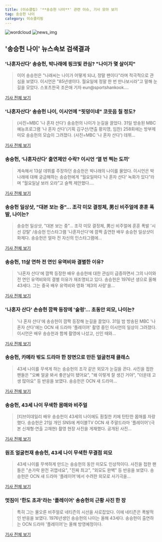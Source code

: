 ```yaml
---
title: (이슈클립) '**송승헌 나이**' 관련 이슈, 기사 모아 보기
tag: 송승헌 나이
category: 이슈클리핑
---
```

![wordcloud](https://s3.ap-northeast-2.amazonaws.com/lyrics101-wordcloud/2018-09-01-1535729188.png)
![news_img](https://user-images.githubusercontent.com/42597476/44507050-1206f400-a6e4-11e8-8d98-7ffbfebb353f.png)
## **'**송승헌 나이**'** 뉴스속보 검색결과
### '나혼자산다' 송승헌, 박나래에 핑크빛 관심? "나이가 몇 살이지"

>이어 송승헌은 "나래씨는 나이가 어떻게 되냐, 정말 팬이다"라며 적극적으로 관심을 보였다. 이시언은 "85년생이다. 월요일에 정말 한 번 만나보시라"고 말해 눈길을 모았다. 스포츠한국 조은애 기자 eun@sportshankook....

<a href="http://sports.hankooki.com/lpage/entv/201809/sp20180901001205136660.htm" target="_blank">기사 전체 보기</a>

### '나혼자산다' **송승헌 나이**, 이시언에 "핏덩이네" 코웃음 칠 정도?

>(사진=MBC '나 혼자 산다') 송승헌의 나이가 눈길을 끌었다. 31일 방송된 MBC 예능프로그램 '나 혼자 산다'(기획 김구산/연출 황지영, 임찬) 258회에는 방부제 미모 송승헌의 모습이 그려졌다. (사진=MBC '나 혼자 산다') 데뷔...

<a href="http://www.slist.kr/news/articleView.html?idxno=44241" target="_blank">기사 전체 보기</a>

### 송승헌, ‘나혼자산다’ 출연제안 수락? 이시언 ‘열 번 찍는 도끼’

>계속해서 13살 데뷔를 주장하던 송승헌은 박나래의 나이를 물었다. 이시언은 박나래에 대해 궁금해하는 송승헌에게 “월요일마다 ‘나 혼자 산다’ 녹화가 있다”라며 “월요일날 보러 오라”고 슬쩍 제안했다....

<a href="http://biz.heraldcorp.com/view.php?ud=201809010022211346474_1" target="_blank">기사 전체 보기</a>

### 송승헌 일상샷, "대본 보는 중"… 조각 미모 결정체, 男신 비주얼에 훈훈 폭발, 나이는?

>송승헌 일상샷, "대본 보는 중"… 조각 미모 결정체, 男신 비주얼에 훈훈 폭발 '시선 강탈' /송승헌 인스타그램  '나혼자산다'에 깜짝 출연한 배우 송승헌 일상샷이 화제다.  송승헌은 얼마 전 자신의 인스타그램에...

<a href="http://www.kyeongin.com/main/view.php?key=20180901000011421" target="_blank">기사 전체 보기</a>

### 송승헌, 11살 연하 전 연인 유역비와 결별한 이유?

>'나혼자 산다'에 깜짝 등장한 배우 송승헌에 대한 관심이 급증하면서 그의 나이와 전 연인 유역비와의 결별 이유가 재조명되고 있다. 송승헌은 1976년 생으로 올해 43세다. 그는 중국 배우 유역비와 영화 '제3의 사랑'을...

<a href="http://news20.busan.com/controller/newsController.jsp?newsId=20180901000002" target="_blank">기사 전체 보기</a>

### '나혼자 산다' 손승헌 깜짝 등장에 '술렁'… 초동안 외모, 나이는?

>'나 혼자 산다'에 송승헌이 깜짝 등장해 눈길을 끌었다. 31일 밤 방송된 MBC '나 혼자 산다'에는 OCN 새 드라마 '플레이어' 촬영 중인 이시언의 일상이 그려졌다.   이시언은 배우 송승헌과 함께 촬영에 나섰고, 신인 때와...

<a href="http://news20.busan.com/controller/newsController.jsp?newsId=20180901000001" target="_blank">기사 전체 보기</a>

### 송승헌, 카메라 밖도 드라마 한 장면으로 만든 얼굴천재 클래스

>43세 나이를 무색게 하는 송승헌의 조각 같은 외모가 눈길을 끈다. 사진을 접한 팬들은 "오빠 얼굴 봐서 좋은날이 됐어요", "왜 이렇게 잘 생긴 거야", "더운데 고생 많아요" 등 반응을 보였다. 송승헌은 OCN 새 드라마...

<a href="http://www.newsen.com/news_view.php?uid=201807261208561110" target="_blank">기사 전체 보기</a>

### 송승헌, 43세 나이 무색한 몸매와 비주얼

>[티브이데일리 배우 송승헌이 43세의 나이에도 훤칠한 키에 탄탄한 몸매를 자랑했다. 송승헌은 21일 개인 SNS에 케이블TV OCN 새 주말드라마 '플레이어'(극본 신재형·연출 고재현) 촬영 현장 사진을 게재했다. 공개된 사진...

<a href="http://tvdaily.asiae.co.kr/read.php3?aid=15295696981365695017" target="_blank">기사 전체 보기</a>

### 원조 얼굴천재 송승헌, 43세 나이 무색한 무결점 외모

>43세 나이를 무색하게 만드는 송승헌의 동안 미모도 인상적이다. 사진을 접한 팬들은 "손가락 완전 귀엽네요", "진짜 최고", "외모도 완벽" 등 반응을 보였다. 송승헌은 OCN 새 드라마 '플레이어'에서 수려한 외모로 사기극을...

<a href="http://www.newsen.com/news_view.php?uid=201806121433511110" target="_blank">기사 전체 보기</a>

### 멋짐이 '한도 초과'라는 '플레이어' 송승헌의 근황 사진 한 장

>특히 그는 물오른 비주얼로 네티즌의 시선을 사로잡았다. 이에 네티즌은 폭발적인 반응을 보였다. 1976년생인 송승헌의 나이는 올해 43세다.   송승헌이 출연하는 OCN 드라마 '플레이어'는 올해 방영예정이다.  

<a href="http://www.topstarnews.net/news/articleView.html?idxno=447144" target="_blank">기사 전체 보기</a>


